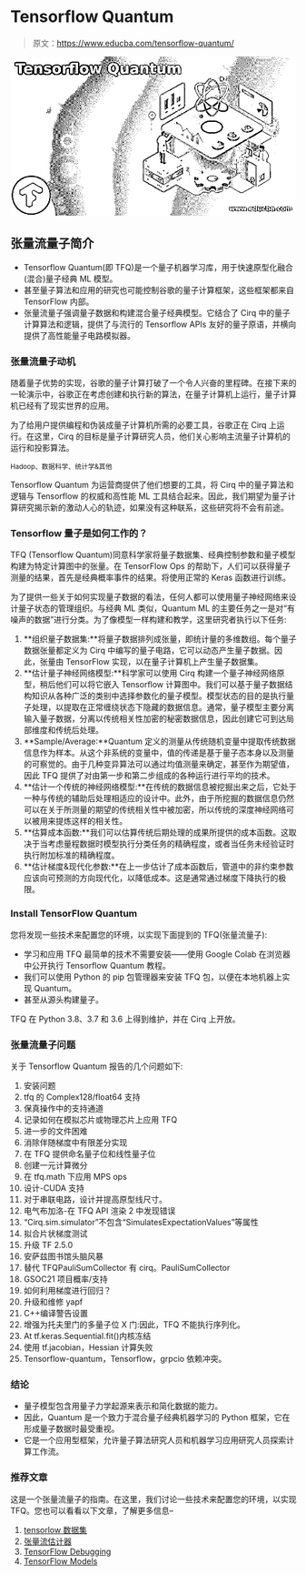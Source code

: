 # Tensorflow Quantum

> 原文：<https://www.educba.com/tensorflow-quantum/>

![Tensorflow Quantum](img/c1e85c717cf73740e75e83303951dfa9.png)



## 张量流量子简介

*   Tensorflow Quantum(即 TFQ)是一个量子机器学习库，用于快速原型化融合(混合)量子经典 ML 模型。
*   甚至量子算法和应用的研究也可能控制谷歌的量子计算框架，这些框架都来自 TensorFlow 内部。
*   张量流量子强调量子数据和构建混合量子经典模型。它结合了 Cirq 中的量子计算算法和逻辑，提供了与流行的 Tensorflow APIs 友好的量子原语，并横向提供了高性能量子电路模拟器。

### 张量流量子动机

随着量子优势的实现，谷歌的量子计算打破了一个令人兴奋的里程碑。在接下来的一轮演示中，谷歌正在考虑创建和执行新的算法，在量子计算机上运行，量子计算机已经有了现实世界的应用。

为了给用户提供编程和伪装成量子计算机所需的必要工具，谷歌正在 Cirq 上运行。在这里，Cirq 的目标是量子计算研究人员，他们关心影响主流量子计算机的运行和投影算法。

<small>Hadoop、数据科学、统计学&其他</small>

Tensorflow Quantum 为运营商提供了他们想要的工具，将 Cirq 中的量子算法和逻辑与 Tensorflow 的权威和高性能 ML 工具结合起来。因此，我们期望为量子计算研究揭示新的激动人心的轨迹，如果没有这种联系，这些研究将不会有前途。

### Tensorflow 量子是如何工作的？

TFQ (Tensorflow Quantum)同意科学家将量子数据集、经典控制参数和量子模型构建为特定计算图中的张量。在 TensorFlow Ops 的帮助下，人们可以获得量子测量的结果，首先是经典概率事件的结果。将使用正常的 Keras 函数进行训练。

为了提供一些关于如何实现量子数据的看法，任何人都可以使用量子神经网络来设计量子状态的管理组织。与经典 ML 类似，Quantum ML 的主要任务之一是对“有噪声的数据”进行分类。为了像模型一样构建和教学，这里研究者执行以下任务:

1.  **组织量子数据集:**将量子数据排列成张量，即统计量的多维数组。每个量子数据张量都定义为 Cirq 中编写的量子电路，它可以动态产生量子数据。因此，张量由 TensorFlow 实现，以在量子计算机上产生量子数据集。
2.  **估计量子神经网络模型:**科学家可以使用 Cirq 构建一个量子神经网络原型，稍后他们可以将它嵌入 Tensorflow 计算图中。我们可以基于量子数据结构知识从各种广泛的类别中选择参数化的量子模型。模型状态的目的是执行量子处理，以提取在正常缠绕状态下隐藏的数据信息。通常，量子模型主要分离输入量子数据，分离以传统相关性加密的秘密数据信息，因此创建它可到达局部维度和传统后处理。
3.  **Sample/Average:**Quantum 定义的测量从传统随机变量中提取传统数据信息作为样本。从这个非系统的变量中，值的传递是基于量子态本身以及测量的可察觉的。由于几种变异算法可以通过均值测量来确定，甚至作为期望值，因此 TFQ 提供了对由第一步和第二步组成的各种运行进行平均的技术。
4.  **估计一个传统的神经网络模型:**在传统的数据信息被挖掘出来之后，它处于一种与传统的辅助后处理相适应的设计中。此外，由于所挖掘的数据信息仍然可以在关于所测量的期望的传统相关性中被加密，所以传统的深度神经网络可以被用来提炼这样的相关性。
5.  **估算成本函数:**我们可以估算传统后期处理的成果所提供的成本函数。这取决于当考虑量程数据时模型执行分类任务的精确程度，或者当任务未经验证时执行附加标准的精确程度。
6.  **估计梯度&现代化参数:**在上一步估计了成本函数后，管道中的非约束参数应该向可预测的方向现代化，以降低成本。这是通常通过梯度下降执行的极限。

### Install TensorFlow Quantum

您将发现一些技术来配置您的环境，以实现下面提到的 TFQ(张量流量子):

*   学习和应用 TFQ 最简单的技术不需要安装——使用 Google Colab 在浏览器中公开执行 Tensorflow Quantum 教程。
*   我们可以使用 Python 的 pip 包管理器来安装 TFQ 包，以便在本地机器上实现 Quantum。
*   甚至从源头构建量子。

TFQ 在 Python 3.8、3.7 和 3.6 上得到维护，并在 Cirq 上开放。

### 张量流量子问题

关于 Tensorflow Quantum 报告的几个问题如下:

1.  安装问题
2.  tfq 的 Complex128/float64 支持
3.  保真操作中的支持通道
4.  记录如何在模拟芯片或物理芯片上应用 TFQ
5.  进一步的文件困难
6.  消除伴随梯度中有限差分实现
7.  在 TFQ 提供命名量子位和线性量子位
8.  创建一元计算微分
9.  在 tfq.math 下应用 MPS ops
10.  设计-CUDA 支持
11.  对于串联电路，设计并提高原型线尺寸。
12.  电气布加洛-在 TFQ API 渲染 2 中发现错误
13.  “Cirq.sim.simulator”不包含“SimulatesExpectationValues”等属性
14.  拟合片状梯度测试
15.  升级 TF 2.5.0
16.  安萨兹图书馆头脑风暴
17.  替代 TFQPauliSumCollector 有 cirq。PauliSumCollector
18.  GSOC21 项目概率/支持
19.  如何利用梯度进行回归？
20.  升级和维修 yapf
21.  C++编译警告设置
22.  增强为托夫里门的多量子位 X 门:因此，TFQ 不能执行序列化。
23.  At tf.keras.Sequential.fit()内核冻结
24.  使用 tf.jacobian，Hessian 计算失败
25.  Tensorflow-quantum，Tensorflow，grpcio 依赖冲突。

### 结论

*   量子模型包含用量子力学起源来表示和简化数据的能力。
*   因此，Quantum 是一个致力于混合量子经典机器学习的 Python 框架，它在形成量子数据时最受重视。
*   它是一个应用型框架，允许量子算法研究人员和机器学习应用研究人员探索计算工作流。

### 推荐文章

这是一个张量流量子的指南。在这里，我们讨论一些技术来配置您的环境，以实现 TFQ。您也可以看看以下文章，了解更多信息–

1.  [tensorlow 数据集](https://www.educba.com/tensorflow-dataset/)
2.  [张量流估计器](https://www.educba.com/tensorflow-estimator/)
3.  [TensorFlow Debugging](https://www.educba.com/tensorflow-debugging/)
4.  [TensorFlow Models](https://www.educba.com/tensorflow-models/)





